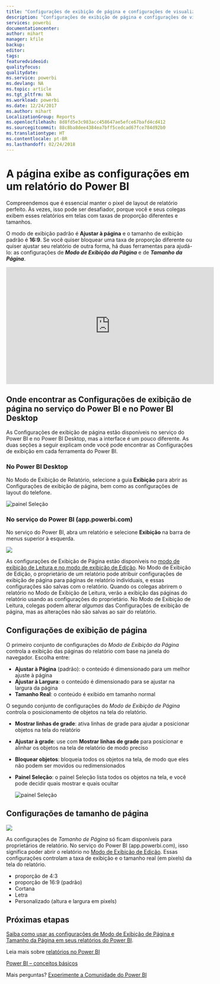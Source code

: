 ```yaml
---
title: "Configurações de exibição de página e configurações de visualização de página para um relatório"
description: "Configurações de exibição de página e configurações de visualização de página para um relatório"
services: powerbi
documentationcenter: 
author: mihart
manager: kfile
backup: 
editor: 
tags: 
featuredvideoid: 
qualityfocus: 
qualitydate: 
ms.service: powerbi
ms.devlang: NA
ms.topic: article
ms.tgt_pltfrm: NA
ms.workload: powerbi
ms.date: 12/24/2017
ms.author: mihart
LocalizationGroup: Reports
ms.openlocfilehash: 8d8fd5e3c983acc458647ae5efce67bafd4cd412
ms.sourcegitcommit: 88c8ba8dee4384ea7bff5cedcad67fce784d92b0
ms.translationtype: HT
ms.contentlocale: pt-BR
ms.lasthandoff: 02/24/2018
---
```

# <a name="page-display-settings-in-a-power-bi-report"></a>A página exibe as configurações em um relatório do Power BI
Compreendemos que é essencial manter o pixel de layout de relatório perfeito. Às vezes, isso pode ser desafiador, porque você e seus colegas exibem esses relatórios em telas com taxas de proporção diferentes e tamanhos. 

O modo de exibição padrão é **Ajustar à página** e o tamanho de exibição padrão é **16:9**. Se você quiser bloquear uma taxa de proporção diferente ou quiser ajustar seu relatório de outra forma, há duas ferramentas para ajudá-lo: as configurações de ***Modo de Exibição da Página*** e de ***Tamanho da Página***.

<iframe width="560" height="315" src="https://www.youtube.com/embed/5tg-OXzxe2g" frameborder="0" allowfullscreen></iframe>


## <a name="where-to-find-page-view-settings-in-power-bi-service-and-power-bi-desktop"></a>Onde encontrar as Configurações de exibição de página no serviço do Power BI e no Power BI Desktop
As Configurações de exibição de página estão disponíveis no serviço do Power BI e no Power BI Desktop, mas a interface é um pouco diferente. As duas seções a seguir explicam onde você pode encontrar as Configurações de exibição em cada ferramenta do Power BI.

### <a name="in-power-bi-desktop"></a>No Power BI Desktop
No Modo de Exibição de Relatório, selecione a guia **Exibição** para abrir as Configurações de exibição de página, bem como as configurações de layout do telefone.

  ![painel Seleção](media/power-bi-report-display-settings/power-bi-desktop-view-settings.png)

### <a name="in-power-bi-service-apppowerbicom"></a>No serviço do Power BI (app.powerbi.com)
No serviço do Power BI, abra um relatório e selecione **Exibição** na barra de menus superior à esquerda.

![](media/power-bi-report-display-settings/power-bi-change-page-view.png)

As configurações de Exibição de Página estão disponíveis no [modo de exibição de Leitura e no modo de exibição de Edição](service-reading-view-and-editing-view.md). No Modo de Exibição de Edição, o proprietário de um relatório pode atribuir configurações de exibição de página para páginas de relatório individuais, e essas configurações são salvas com o relatório. Quando os colegas abrirem o relatório no Modo de Exibição de Leitura, verão a exibição das páginas do relatório usando as configurações do proprietário.  No Modo de Exibição de Leitura, colegas podem alterar *algumas* das Configurações de exibição de página, mas as alterações não são salvas ao sair do relatório.

##    <a name="page-view-settings"></a>Configurações de exibição de página
O primeiro conjunto de configurações do *Modo de Exibição da Página* controla a exibição das páginas do relatório com base na janela do navegador.  Escolha entre:

* **Ajustar à Página** (padrão): o conteúdo é dimensionado para um melhor ajuste à página
* **Ajustar à Largura**: o conteúdo é dimensionado para se ajustar na largura da página
* **Tamanho Real**: o conteúdo é exibido em tamanho normal

O segundo conjunto de configurações do *Modo de Exibição de Página* controla o posicionamento de objetos na tela do relatório.

* **Mostrar linhas de grade**: ativa linhas de grade para ajudar a posicionar objetos na tela do relatório
* **Ajustar à grade**: use com **Mostrar linhas de grade** para posicionar e alinhar os objetos na tela de relatório de modo preciso 
* **Bloquear objetos**: bloqueia todos os objetos na tela, de modo que eles não podem ser movidos ou redimensionados
* **Painel Seleção**: o painel Seleção lista todos os objetos na tela, e você pode decidir quais mostrar e quais ocultar

    ![painel Seleção](media/power-bi-report-display-settings/power-bi-selection-pane.png)



## <a name="page-size-settings"></a>Configurações de tamanho de página
![](media/power-bi-report-display-settings/power-bi--page-size.png)

As configurações de *Tamanho de Página* só ficam disponíveis para proprietários de relatório. No serviço do Power BI (app.powerbi.com), isso significa poder abrir o relatório no [Modo de Exibição de Edição](service-reading-view-and-editing-view.md). Essas configurações controlam a taxa de exibição e o tamanho real (em pixels) da tela do relatório.   

* proporção de 4:3
* proporção de 16:9 (padrão)
* Cortana
* Letra
* Personalizado (altura e largura em pixels)

## <a name="next-steps"></a>Próximas etapas
[Saiba como usar as configurações de Modo de Exibição de Página e Tamanho da Página em seus relatórios do Power BI](power-bi-change-report-display-settings.md).

Leia mais sobre [relatórios no Power BI](service-reports.md)

[Power BI – conceitos básicos](service-basic-concepts.md)

Mais perguntas? [Experimente a Comunidade do Power BI](http://community.powerbi.com/)

